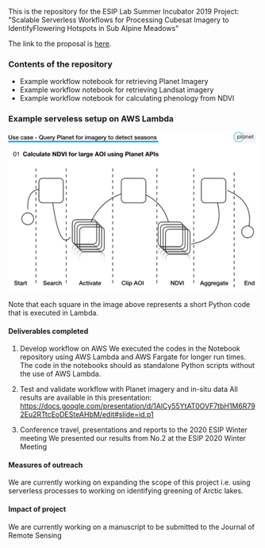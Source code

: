 This is the repository for the ESIP Lab Summer Incubator 2019 Project: "Scalable Serverless Workflows for Processing Cubesat Imagery to IdentifyFlowering Hotspots in Sub Alpine Meadows"

The link to the proposal is [here](https://www.esipfed.org/wp-content/uploads/2019/08/ESIP2019-SWEEP-tan.pdf).

### Contents of the repository ###
- Example workflow notebook for retrieving Planet Imagery
- Example workflow notebook for retrieving Landsat imagery
- Example workflow notebook for calculating phenology from NDVI

### Example serveless setup on AWS Lambda ###

![](/images/planet_workflow.png)

Note that each square in the image above represents a short Python code that is executed in Lambda.

#### Deliverables completed
1. Develop workflow on AWS 
We executed the codes in the Notebook repository using AWS Lambda and AWS Fargate for longer run times. The code in the notebooks should as standalone Python scripts without the use of AWS Lambda. 

2. Test and validate workflow with Planet imagery and in-situ data
All results are available in this presentation: https://docs.google.com/presentation/d/1AlCy55YtAT0OVF7tbH1M6R792Eu2RTtcEoDESteAHbM/edit#slide=id.p1

3. Conference travel, presentations and reports to the 2020 ESIP Winter meeting 
We presented our results from No.2 at the ESIP 2020 Winter Meeting

#### Measures of outreach

We are currently working on expanding the scope of this project i.e. using serverless processes to working on identifying greening of Arctic lakes. 

#### Impact of project 
We are currently working on a manuscript to be submitted to the Journal of Remote Sensing
